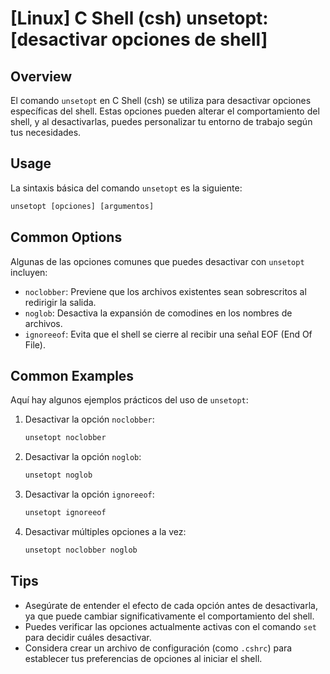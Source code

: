 # [Linux] C Shell (csh) unsetopt: [desactivar opciones de shell]

## Overview
El comando `unsetopt` en C Shell (csh) se utiliza para desactivar opciones específicas del shell. Estas opciones pueden alterar el comportamiento del shell, y al desactivarlas, puedes personalizar tu entorno de trabajo según tus necesidades.

## Usage
La sintaxis básica del comando `unsetopt` es la siguiente:

```csh
unsetopt [opciones] [argumentos]
```

## Common Options
Algunas de las opciones comunes que puedes desactivar con `unsetopt` incluyen:

- `noclobber`: Previene que los archivos existentes sean sobrescritos al redirigir la salida.
- `noglob`: Desactiva la expansión de comodines en los nombres de archivos.
- `ignoreeof`: Evita que el shell se cierre al recibir una señal EOF (End Of File).

## Common Examples
Aquí hay algunos ejemplos prácticos del uso de `unsetopt`:

1. Desactivar la opción `noclobber`:
   ```csh
   unsetopt noclobber
   ```

2. Desactivar la opción `noglob`:
   ```csh
   unsetopt noglob
   ```

3. Desactivar la opción `ignoreeof`:
   ```csh
   unsetopt ignoreeof
   ```

4. Desactivar múltiples opciones a la vez:
   ```csh
   unsetopt noclobber noglob
   ```

## Tips
- Asegúrate de entender el efecto de cada opción antes de desactivarla, ya que puede cambiar significativamente el comportamiento del shell.
- Puedes verificar las opciones actualmente activas con el comando `set` para decidir cuáles desactivar.
- Considera crear un archivo de configuración (como `.cshrc`) para establecer tus preferencias de opciones al iniciar el shell.